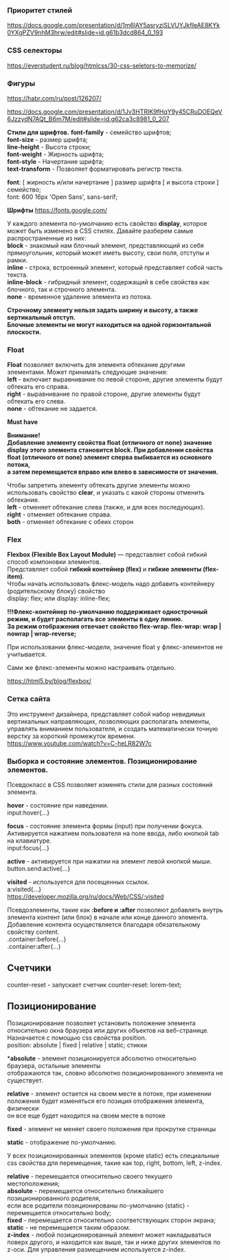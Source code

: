 ### Приоритет стилей
https://docs.google.com/presentation/d/1m6lAY5asryzjSLVUYJkfIeAE8KYk0YXgPZV9nhM3hrw/edit#slide=id.g61b3dcd864_0_193

###  CSS селекторы  
https://everstudent.ru/blog/htmlcss/30-css-seletors-to-memorize/

### Фигуры  
https://habr.com/ru/post/126207/

https://docs.google.com/presentation/d/1Jv3HTRIK9fHqY9y45CRuDOEQeV6JzzydN7AQt_B6m7M/edit#slide=id.g62ca3c8981_0_207

**Стили для шрифтов.**
**font-family** - семейство шрифтов;  
**font-size** - размер шрифта;  
**line-height** - Высота строки;  
**font-weight** - Жирность шрифта;  
**font-style** - Начертание шрифта;  
**text-transform** - Позволяет форматировать регистр текста.  

**font**: [ жирность и/или начертание ] размер шрифта [ и высота строки ] семейство;  
font: 600 16px 'Open Sans', sans-serif;

**Шрифты**
https://fonts.google.com/ 


У каждого элемента по-умолчанию есть свойство **display**, которое может быть изменено в CSS стилях. Давайте разберем самые распространенные из них:  
**block** - знакомый нам блочный элемент, представляющий из себя прямоугольник, который может иметь высоту, свои поля, отступы и рамки.  
**inline** - строка, встроенный элемент, который представляет собой часть текста.  
**inline-block** - гибридный элемент, содержащий в себе свойства как блочного, так и строчного элемента.  
**none** - временное удаление элемента из потока.

**Строчному элементу нельзя задать ширину и высоту, а также вертикальный отступ.  
Блочные элементы не могут находиться на одной горизонтальной плоскости.**

### Float  

**Float** позволяет включить для элемента обтекание другими элементами. Может принимать следующие значения:  
**left** - включает выравнивание по левой стороне, другие элементы будут обтекать его справа.  
**right** - выравнивание по правой стороне, другие элементы будут обтекать его слева.  
**none** - обтекание не задается.

**Must have**  

**Внимание!  
Добавление элементу свойства float (отличного от none) значение display этого элемента становится block.
При добавлении свойства float (отличного от none) элемент сперва выбивается из основного потока,  
а затем перемещается вправо или влево в зависимости от значения.**

Чтобы запретить элементу обтекать другие элементы можно использовать свойство **clear**, и указать с какой стороны отменить обтекание.  
**left** - отменяет обтекание слева (также, и для всех последующих).  
**right** - отменяет обтекание справа.  
**both** - отменяет обтекание с обеих сторон

### Flex 

**Flexbox (Flexible Box Layout Module)** — представляет собой гибкий способ компоновки элементов.   
Представляет собой **гибкий контейнер (flex)**  и **гибкие элементы (flex-item)**.  
Чтобы начать использовать флекс-модель надо добавить контейнеру (родительскому блоку) свойство   
display: flex; или display: inline-flex;

**!!!Флекс-контейнер по-умолчанию поддерживает однострочный режим, и будет располагать все элементы в одну линию.  
За режим отображения отвечает свойство flex-wrap.
flex-wrap: wrap | nowrap | wrap-reverse;**

При использовании флекс-модели, значение float у флекс-элементов не учитывается.

Сами же флекс-элементы можно настраивать отдельно.   

https://html5.by/blog/flexbox/  

### Сетка сайта 

Это инструмент дизайнера, представляет собой набор невидимых вертикальных направляющих, позволяющих располагать элементы,  
управлять вниманием пользователя, и создать математически точную верстку за короткий промежуток времени.   
https://www.youtube.com/watch?v=C-heLR82W7c

### Выборка и состояние элементов. Позиционирование элементов.  

Псевдокласс в CSS позволяет изменять стили для разных состояний элемента.

**hover** - состояние при наведении.  
input:hover{...}

**focus** - состояние элемента формы (input) при получении фокуса. Активируется нажатием пользователя на поле ввода, либо кнопкой tab на клавиатуре.  
input:focus{...}

**active** - активируется при нажатии на элемент левой кнопкой мыши.  
button.send:active{...}

**visited** - используется для посещенных ссылок.  
a:visited{...}  
https://developer.mozilla.org/ru/docs/Web/CSS/:visited

Псевдоэлементы, такие как **:before и :after** позволяют добавлять внутрь элемента контент (или блок) в начале или конце данного элемента.  
Добавление контента осуществляется благодаря обязательному свойству content.  
.container:before{...}  
.container:after{...}

## Cчетчики  
counter-reset - запускает счетчик
counter-reset: lorem-text;

## Позиционирование  

Позиционирование позволяет установить положение элемента относительно окна браузера или других объектов на веб-странице.  
Назначается с помощью css свойства position.  
position: absolute | fixed | relative | static;   стикки

***absolute** - элемент позиционируется абсолютно  относительно браузера, остальные элементы  
отображаются так, словно абсолютно позиционированного элемента не существует.  

**relative** - элемент остается на своем месте в потоке, при изменении положения будет изменяться его позиция отображения элемента, физически   
он все еще будет находится на своем месте в потоке

**fixed** - элемент не меняет своего положения при прокрутке страницы

**static** - отображение по-умолчанию.

У всех позиционированных элементов (кроме static) есть специальные css свойства для перемещения, такие как top, right, bottom, left, z-index.  

**relative** - перемещается относительно своего текущего местоположения;    
**absolute** - перемещается относительно ближайшего позиционированного родителя,  
если все родители позиционированы по-умолчанию (static) - перемещается относительно body;  
**fixed** - перемещается относительно соответствующих сторон экрана;    
**static** - не перемещается таким образом.    
**z-index** - любой позиционированный элемент может накладываться поверх другого, и находится как выше, так и ниже других элементов по z-оси. Для управления размещением используется z-index.









